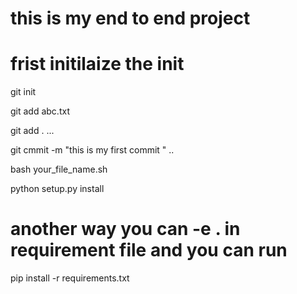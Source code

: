 # this is my end  to end project 


# frist initilaize the init 

git init 

git add abc.txt 

git add . 
...

git cmmit -m "this is my  first commit " 
..

bash your_file_name.sh 

python setup.py install 

# another way you can -e . in requirement file and you can run 

pip install -r requirements.txt 
